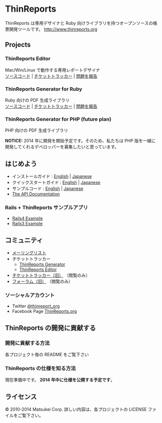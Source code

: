 # ThinReports

ThinReports は専用デザイナと Ruby 向けライブラリを持つオープンソースの帳票開発ツールです。
http://www.thinreports.org

## Projects

### ThinReports Editor

Mac/Win/Linux で動作する専用レポートデザイナ  
[ソースコード](https://github.com/thinreports/thinreports-editor) |
[チケットトラッカー](https://github.com/thinreports/thinreports-editor/issues?state=open) |
[問題を報告](https://github.com/thinreports/thinreports-editor/issues/new)

### ThinReports Generator for Ruby

Ruby 向けの PDF 生成ライブラリ  
[ソースコード](https://github.com/thinreports/thinreports-generator) |
[チケットトラッカー](https://github.com/thinreports/thinreports-generator/issues?state=open) |
[問題を報告](https://github.com/thinreports/thinreports-generator/issues/new)

### ThinReports Generator for PHP (future plan)

PHP 向けの PDF 生成ライブラリ

**NOTICE:**
2014 年に開発を開始予定です。そのため、私たちは PHP 版を一緒に開発してくれるデベロッパーを募集したいと思っています。

## はじめよう

  * インストールガイド :
      [English](http://osc.matsukei.net/projects/thinreports/wiki/En_Installation_Guide) |
      [Japanese](http://osc.matsukei.net/projects/thinreports/wiki/Installation_Guide)
  * クイックスタートガイド :
      [English](http://osc.matsukei.net/projects/thinreports/wiki/En_Getting_Started) |
      [Japanese](http://osc.matsukei.net/projects/thinreports/wiki/Getting_Started)
  * サンプルコード :
      [English](http://osc.matsukei.net/projects/thinreports/wiki/En_Examples) |
      [Japanese](http://osc.matsukei.net/projects/thinreports/wiki/Examples)
  * [The API Documentation](http://rubydoc.info/gems/thinreports/0.7.7/frames)

### Rails + ThinReports サンプルアプリ

  * [Rails4 Example](https://github.com/thinreports/thinreports-rails4-example)
  * [Rails3 Example](https://github.com/thinreports/thinreports-rails3-example)

## コミュニティ

  * [メーリングリスト](https://groups.google.com/forum/#!forum/thinreports)
  * チケットトラッカー
    * [ThinReports Generator](https://github.com/thinreports/thinreports-generator/issues?state=open)
    * [ThinReports Editor](https://github.com/thinreports/thinreports-editor/issues?state=open)
  * [チケットトラッカー（旧）](http://osc.matsukei.net/projects/thinreports/issues) （閲覧のみ）
  * [フォーラム（旧）](http://osc.matsukei.net/projects/thinreports/boards) （閲覧のみ）

### ソーシャルアカウント

  * Twitter [@thinreport_org](https://twitter.com/thinreports_org)
  * Facebook Page [ThinReports.org](https://www.facebook.com/ThinReports.org)

## ThinReports の開発に貢献する

### 開発に貢献する方法

各プロジェクト毎の README をご覧下さい

### ThinReports の仕様を知る方法

現在準備中です。 **2014 年中に仕様を公開する予定です**。

## ライセンス

&copy; 2010-2014 Matsukei Corp. 詳しい内容は、各プロジェクトの LICENSE ファイルをご覧下さい。
